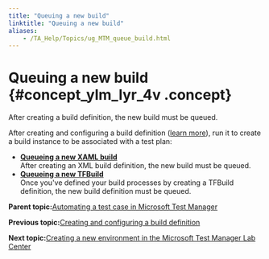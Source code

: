 ```yaml
--- 
title: "Queuing a new build"
linktitle: "Queuing a new build"
aliases: 
    - /TA_Help/Topics/ug_MTM_queue_build.html
---
```

# Queuing a new build {#concept_ylm_lyr_4v .concept}

After creating a build definition, the new build must be queued.

After creating and configuring a build definition \([learn more](ug_MTM_build_definition.html)\), run it to create a build instance to be associated with a test plan:

-   **[Queueing a new XAML build](../../TA_Help/Topics/MTM_queue_XAML_build.html)**  
After creating an XML build definition, the new build must be queued.
-   **[Queueing a new TFBuild](../../TA_Help/Topics/ug_MTM_queue_BuildVNext.html)**  
Once you've defined your build processes by creating a TFBuild definition, the new build definition must be queued.

**Parent topic:**[Automating a test case in Microsoft Test Manager](../../TA_Help/Topics/ug_MTM_automating_TC.html)

**Previous topic:**[Creating and configuring a build definition](../../TA_Help/Topics/ug_MTM_build_definition.html)

**Next topic:**[Creating a new environment in the Microsoft Test Manager Lab Center](../../TA_Help/Topics/ug_MTM_create_lab_environment.html)

